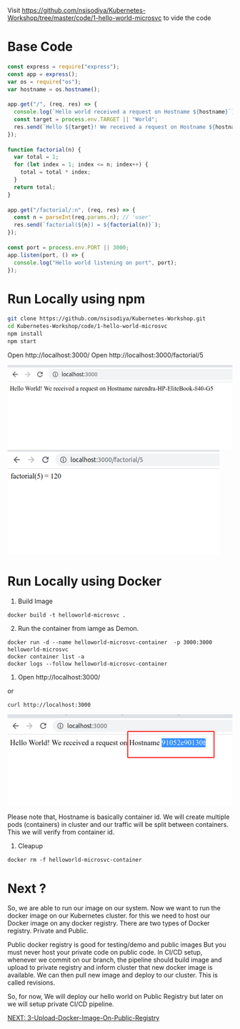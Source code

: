Visit https://github.com/nsisodiya/Kubernetes-Workshop/tree/master/code/1-hello-world-microsvc to vide the code

Base Code
=========

```js
const express = require("express");
const app = express();
var os = require("os");
var hostname = os.hostname();

app.get("/", (req, res) => {
  console.log(`Hello world received a request on Hostname ${hostname}`);
  const target = process.env.TARGET || "World";
  res.send(`Hello ${target}! We received a request on Hostname ${hostname}`);
});

function factorial(n) {
  var total = 1;
  for (let index = 1; index <= n; index++) {
    total = total * index;
  }
  return total;
}

app.get("/factorial/:n", (req, res) => {
  const n = parseInt(req.params.n); // 'user'
  res.send(`factorial(${n}) = ${factorial(n)}`);
});

const port = process.env.PORT || 3000;
app.listen(port, () => {
  console.log("Hello world listening on port", port);
});

```


Run Locally using npm
=====================
```sh
git clone https://github.com/nsisodiya/Kubernetes-Workshop.git
cd Kubernetes-Workshop/code/1-hello-world-microsvc
npm install
npm start
```

Open http://localhost:3000/
Open http://localhost:3000/factorial/5

[![](./img/2/2020-07-17_15-43.png)](#)
[![](./img/2/2020-07-17_15-45.png)](#)

Run Locally using Docker
========================

1. Build Image
```
docker build -t helloworld-microsvc .
```

2. Run the container from iamge as Demon.

```
docker run -d --name helloworld-microsvc-container  -p 3000:3000 helloworld-microsvc
docker container list -a
docker logs --follow helloworld-microsvc-container
```

1. Open http://localhost:3000/

or

```
curl http://localhost:3000
```

[![](./img/2/2020-07-17_15-56.png)](#)

Please note that, Hostname is basically container id. We will create multiple pods (containers) in cluster and our traffic will be split between containers. This we will verify from container id.


1. Cleapup

```
docker rm -f helloworld-microsvc-container
```


Next ?
======

So, we are able to run our image on our system.
Now we want to run the docker image on our Kubernetes cluster. for this we need to host our Docker image on any docker registry.
There are two types of Docker registry. Private and Public.

Public docker registry is good for testing/demo and public images But you must never host your private code on public code.
In CI/CD setup, whenever we commit on our branch, the pipeline should build image and upload to private registry and inform cluster that new docker image is available. We can then pull new image and deploy to our cluster. 
This is called revisions.

So, for now, We will deploy our hello world on Public Registry but later on we will setup private CI/CD pipeline.

[NEXT: 3-Upload-Docker-Image-On-Public-Registry](./3-Upload-Docker-Image-On-Public-Registry.md)

